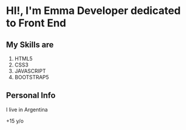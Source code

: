 <h1>HI!, I'm Emma Developer dedicated to Front End</h1>
<h2>My Skills are</h2>
<nav>
    <ol>
        <li>HTML5</li>
        <li>CSS3</li>
        <li>JAVASCRIPT</li>
        <li>BOOTSTRAP5</li>
    </ol>
</nav>
<h2>Personal Info</h2>
<p>I live in Argentina</p>
<p>+15 y/o</p>
